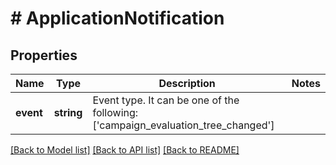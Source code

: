 # # ApplicationNotification

## Properties

Name | Type | Description | Notes
------------ | ------------- | ------------- | -------------
**event** | **string** | Event type. It can be one of the following: [&#39;campaign_evaluation_tree_changed&#39;] | 

[[Back to Model list]](../../README.md#documentation-for-models) [[Back to API list]](../../README.md#documentation-for-api-endpoints) [[Back to README]](../../README.md)


